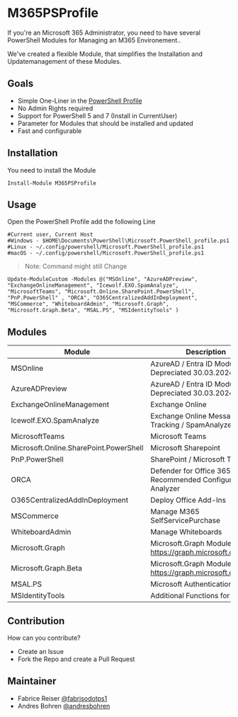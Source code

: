 # M365PSProfile

If you're an Microsoft 365 Administrator, you need to have several PowerShell Modules for Managing an M365 Environement..

We've created a flexible Module, that simplifies the Installation and Updatemanagement of these Modules.

## Goals
- Simple One-Liner in the [PowerShell Profile](https://learn.microsoft.com/en-us/powershell/module/microsoft.powershell.core/about/about_profiles?view=powershell-7.3)
- No Admin Rights required
- Support for PowerShell 5 and 7 (Install in CurrentUser)
- Parameter for Modules that should be installed and updated
- Fast and configurable

## Installation

You need to install the Module

```pwsh
Install-Module M365PSProfile
```

## Usage

Open the PowerShell Profile add the following Line

```
#Current user, Current Host
#Windows - $HOME\Documents\PowerShell\Microsoft.PowerShell_profile.ps1
#Linux - ~/.config/powershell/Microsoft.PowerShell_profile.ps1
#macOS - ~/.config/powershell/Microsoft.PowerShell_profile.ps1
```

> Note:  Command might still Change

```pwsh
Update-ModuleCustom -Modules @("MSOnline", "AzureADPreview", "ExchangeOnlineManagement", "Icewolf.EXO.SpamAnalyze", "MicrosoftTeams", "Microsoft.Online.SharePoint.PowerShell", "PnP.PowerShell" , "ORCA", "O365CentralizedAddInDeployment", "MSCommerce", "WhiteboardAdmin", "Microsoft.Graph", "Microsoft.Graph.Beta", "MSAL.PS", "MSIdentityTools" )
```



## Modules 

| Module | Description |
| --- | --- |
| MSOnline | AzureAD / Entra ID Module > Depreciated 30.03.2024 |
| AzureADPreview | AzureAD / Entra ID Module > Depreciated 30.03.2024 |
| ExchangeOnlineManagement | Exchange Online |
| Icewolf.EXO.SpamAnalyze | Exchange Online Message Tracking / SpamAnalyze | 
| MicrosoftTeams | Microsoft Teams |
| Microsoft.Online.SharePoint.PowerShell | Microsoft Sharepoint | 
| PnP.PowerShell | SharePoint / Microsoft Teams |
| ORCA | Defender for Office 365 Recommended Configuration Analyzer |
| O365CentralizedAddInDeployment | Deploy Office Add-Ins | 
| MSCommerce | Manage M365 SelfServicePurchase | 
| WhiteboardAdmin | Manage Whiteboards |
| Microsoft.Graph | Microsoft.Graph Modules https://graph.microsoft.com/v1.0 | 
| Microsoft.Graph.Beta | Microsoft.Graph Modules https://graph.microsoft.com/beta |
| MSAL.PS | Microsoft Authentication Library | 
| MSIdentityTools | Additional Functions for Identity |

## Contribution
How can you contribute?

- Create an Issue
- Fork the Repo and create a Pull Request

## Maintainer
- Fabrice Reiser [@fabrisodotps1](https://twitter.com/fabrisodotps1)
- Andres Bohren [@andresbohren](https://twitter.com/andresbohren)

